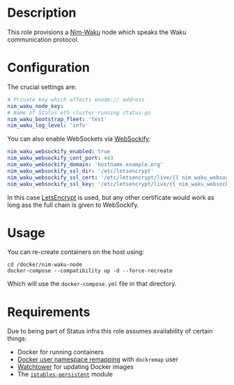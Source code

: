 # Description

This role provisions a [Nim-Waku](https://github.com/status-im/nim-waku) node which speaks the Waku communication protocol.

# Configuration

The crucial settings are:
```yaml
# Private key which affects enode:// address
nim_waku_node_key: 
# Name of Status eth cluster running status-go
nim_waku_bootstrap_fleet: 'test'
nim_waku_log_level: 'info'
```
You can also enable WebSockets via [WebSockify](https://github.com/novnc/websockify):
```yaml
nim_waku_websockify_enabled: true
nim_waku_websockify_cont_port: 443
nim_waku_websockify_domain: 'hostname.example.org'
nim_waku_websockify_ssl_dir: '/etc/letsencrypt'
nim_waku_websockify_ssl_cert: '/etc/letsencrypt/live/{{ nim_waku_websockify_domain }}/fullchain.pem'
nim_waku_websockify_ssl_key: '/etc/letsencrypt/live/{{ nim_waku_websockify_domain }}/privkey.pem'
```
In this case [LetsEncrypt](https://letsencrypt.org/) is used, but any other certificate would work as long ass the full chain is given to WebSockify.

# Usage

You can re-create containers on the host using:
```
cd /docker/nim-waku-node
docker-compose --compatibility up -d --force-recreate
```
Which will use the `docker-compose.yml` file in that directory.

# Requirements

Due to being part of Status infra this role assumes availability of certain things:

* Docker for running containers
* [Docker user namespace remapping](https://docs.docker.com/engine/security/userns-remap/) with `dockremap` user
* [Watchtower](https://github.com/containrrr/watchtower) for updating Docker images
* The [`iptables-persistent`](https://zertrin.org/projects/iptables-persistent/) module
